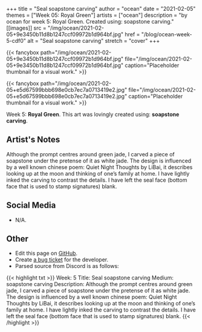 +++
title =       "Seal soapstone carving"
author =      "ocean"
date =        "2021-02-05"
themes =      ["Week 05: Royal Green"]
artists =     ["ocean"]
description = "by ocean for week 5: Royal Green. Created using: soapstone carving."
[[images]]
              src = "/img/ocean/2021-02-05+9e3450b11d8b1247ccf09972b1d964bf.jpg"
              href = "/blog/ocean-week-5-cdf0"
              alt = "Seal soapstone carving"
              stretch = "cover"
+++


{{< fancybox path="/img/ocean/2021-02-05+9e3450b11d8b1247ccf09972b1d964bf.jpg" file="/img/ocean/2021-02-05+9e3450b11d8b1247ccf09972b1d964bf.jpg" caption="Placeholder thumbnail for a visual work." >}}

{{< fancybox path="/img/ocean/2021-02-05+e5d67599bbb698e0cb7ec7a0713419e2.jpg" file="/img/ocean/2021-02-05+e5d67599bbb698e0cb7ec7a0713419e2.jpg" caption="Placeholder thumbnail for a visual work." >}}


Week 5: **Royal Green**. This art was lovingly created using: **soapstone carving**.

## Artist's Notes

Although the prompt centres around green jade, I carved a piece of soapstone under the pretense of it as white jade. The design is influenced by a well known chinese poem: Quiet Night Thoughts by LiBai, it describes looking up at the moon and thinking of one’s family at home.
I have lightly inked the carving to contrast the details. I have left the seal face (bottom face that is used to stamp signatures) blank.

## Social Media

- N/A.

## Other

- Edit this page on [GitHub](https://github.com/teaminkling/web-refresh/edit/main/content/blog/ocean-week-5-cdf0.md).
- Create [a bug ticket](https://github.com/teaminkling/web-refresh/issues/new?assignees=&labels=bug&template=problem-report.md&title=) for the developer.
- Parsed source from Discord is as follows:

{{< highlight txt >}}
Week: 5
Title: Seal soapstone carving
Medium: soapstone carving
Description: Although the prompt centres around green jade, I carved a piece of soapstone under the pretense of it as white jade. The design is influenced by a well known chinese poem: Quiet Night Thoughts by LiBai, it describes looking up at the moon and thinking of one’s family at home.
I have lightly inked the carving to contrast the details. I have left the seal face (bottom face that is used to stamp signatures) blank.
{{< /highlight >}}